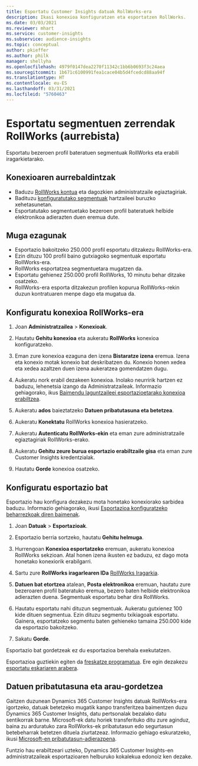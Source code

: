 ```yaml
---
title: Esportatu Customer Insights datuak RollWorks-era
description: Ikasi konexioa konfiguratzen eta esportatzen RollWorks.
ms.date: 03/03/2021
ms.reviewer: mhart
ms.service: customer-insights
ms.subservice: audience-insights
ms.topic: conceptual
author: pkieffer
ms.author: philk
manager: shellyha
ms.openlocfilehash: 4979f0147dea2270f11342c1bb6b0693f3c24aea
ms.sourcegitcommit: 1b671c6100991fea1cace04b5d4fcedcd88aa94f
ms.translationtype: HT
ms.contentlocale: eu-ES
ms.lasthandoff: 03/31/2021
ms.locfileid: "5760463"
---
```

# <a name="export-segment-lists-to-rollworks-preview"></a>Esportatu segmentuen zerrendak RollWorks (aurrebista)

Esportatu bezeroen profil bateratuen segmentuak RollWorks eta erabili iragarkietarako. 

## <a name="prerequisites-for-a-connection"></a>Konexioaren aurrebaldintzak

-   Baduzu [RollWorks kontua](https://www.rollworks.com/) eta dagozkien administratzaile egiaztagiriak.
-   Badituzu [konfiguratutako segmentuak](segments.md) hartzaileei buruzko xehetasunetan.
-   Esportatutako segmentuetako bezeroen profil bateratuek helbide elektronikoa adierazten duen eremua dute.

## <a name="known-limitations"></a>Muga ezagunak

- Esportazio bakoitzeko 250.000 profil esportatu ditzakezu RollWorks-era.
- Ezin dituzu 100 profil baino gutxiagoko segmentuak esportatu RollWorks-era. 
- RollWorks esportatzea segmentuetara mugatzen da.
- Esportatu gehienez 250.000 profil RollWorks, 10 minutu behar ditzake osatzeko. 
- RollWorks-era esporta ditzakezun profilen kopurua RollWorks-rekin duzun kontratuaren menpe dago eta mugatua da.

## <a name="set-up-connection-to-rollworks"></a>Konfiguratu konexioa RollWorks-era

1. Joan **Administratzailea** > **Konexioak**.

1. Hautatu **Gehitu konexioa** eta aukeratu **RollWorks** konexioa konfiguratzeko.

1. Eman zure konexioa ezaguna den izena **Bistaratze izena** eremua. Izena eta konexio motak konexio bat deskribatzen du. Konexio honen xedea eta xedea azaltzen duen izena aukeratzea gomendatzen dugu.

1. Aukeratu nork erabil dezakeen konexioa. Inolako neurririk hartzen ez baduzu, lehenetsia izango da Administratzaileak. Informazio gehiagorako, ikus [Baimendu laguntzaileei esportazioetarako konexioa erabiltzea](connections.md#allow-contributors-to-use-a-connection-for-exports).

1. Aukeratu **ados** baieztatzeko **Datuen pribatutasuna eta betetzea**.

1. Aukeratu **Konektatu** RollWorks konexioa hasieratzeko.

1. Aukeratu **Autenticatu RollWorks-ekin** eta eman zure administratzaile egiaztagiriak RollWorks-erako.

1. Aukeratu **Gehitu zeure burua esportazio erabiltzaile gisa** eta eman zure Customer Insights kredentzialak.

1. Hautatu **Gorde** konexioa osatzeko.

## <a name="configure-an-export"></a>Konfiguratu esportazio bat

Esportazio hau konfigura dezakezu mota honetako konexiorako sarbidea baduzu. Informazio gehiagorako, ikusi [Esportazioa konfiguratzeko beharrezkoak diren baimenak](export-destinations.md#set-up-a-new-export).

1. Joan **Datuak** > **Esportazioak**.

1. Esportazio berria sortzeko, hautatu **Gehitu helmuga**.

1. Hurrengoan **Konexioa esportatzeko** eremuan, aukeratu konexioa RollWorks sekzioan. Atal honen izena ikusten ez baduzu, ez dago mota honetako konexiorik erabilgarri.

1. Sartu zure **RollWorks iragarlearen IDa** [RollWorks Iragarkia](https://help.adroll.com/hc/articles/212011838-Advertiser-Profiles).

3. **Datuen bat etortzea** atalean, **Posta elektronikoa** eremuan, hautatu zure bezeroaren profil bateratuko eremua, bezero baten helbide elektronikoa adierazten duena. Segmentuak esportatu behar dira RollWorks.

1. Hautatu esportatu nahi dituzun segmentuak. Aukeratu gutxienez 100 kide dituen segmentua. Ezin dituzu segmentu txikiagoak esportatu. Gainera, esportatzeko segmentu baten gehieneko tamaina 250.000 kide da esportazio bakoitzeko. 

1. Sakatu **Gorde**.

Esportazio bat gordetzeak ez du esportazioa berehala exekutatzen.

Esportazioa guztiekin egiten da [freskatze programatua](system.md#schedule-tab). Ere egin dezakezu [esportatu eskariaren arabera](export-destinations.md#run-exports-on-demand). 


## <a name="data-privacy-and-compliance"></a>Datuen pribatutasuna eta arau-gordetzea

Gaitzen duzunean Dynamics 365 Customer Insights datuak RollWorks-era igortzeko, datuak betetzeko mugatik kanpo transferitzea baimentzen duzu Dynamics 365 Customer Insights, datu pertsonalak bezalako datu sentikorrak barne. Microsoft-ek datu horiek transferituko ditu zure aginduz, baina zu arduratuko zara RollWorks-ek pribatutasun edo segurtasun betebeharrak betetzen dituela ziurtatzeaz. Informazio gehiago eskuratzeko, ikusi [Microsoft-en pribatutasun-adierazpena](https://go.microsoft.com/fwlink/?linkid=396732).

Funtzio hau erabiltzeari uzteko, Dynamics 365 Customer Insights-en administratzaileak esportazioaren helburuko kokalekua edonoiz ken dezake.
